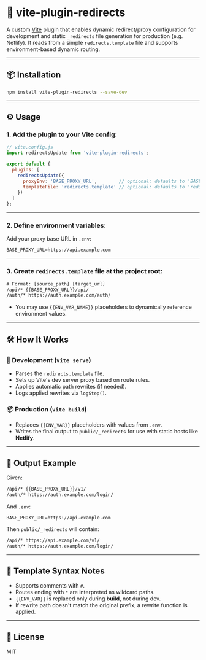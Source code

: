 # 🔁 vite-plugin-redirects

A custom [Vite](https://vitejs.dev) plugin that enables dynamic redirect/proxy configuration for development and static `_redirects` file generation for production (e.g. Netlify). It reads from a simple `redirects.template` file and supports environment-based dynamic routing.

---

## 📦 Installation

```bash
npm install vite-plugin-redirects --save-dev
```

---

## ⚙️ Usage

### 1. **Add the plugin to your Vite config:**

```js
// vite.config.js
import redirectsUpdate from 'vite-plugin-redirects';

export default {
  plugins: [
    redirectsUpdate({
      proxyEnv: 'BASE_PROXY_URL',        // optional: defaults to 'BASE_PROXY_URL'
      templateFile: 'redirects.template' // optional: defaults to 'redirects.template'
    })
  ]
};
```

---

### 2. **Define environment variables:**

Add your proxy base URL in `.env`:

```env
BASE_PROXY_URL=https://api.example.com
```

---

### 3. **Create `redirects.template` file at the project root:**

```txt
# Format: [source_path] [target_url]
/api/* {{BASE_PROXY_URL}}/api/
/auth/* https://auth.example.com/auth/
```

* You may use `{{ENV_VAR_NAME}}` placeholders to dynamically reference environment values.

---

## 🛠 How It Works

### 🧪 Development (`vite serve`)

* Parses the `redirects.template` file.
* Sets up Vite's dev server proxy based on route rules.
* Applies automatic path rewrites (if needed).
* Logs applied rewrites via `logStep()`.

### 📦 Production (`vite build`)

* Replaces `{{ENV_VAR}}` placeholders with values from `.env`.
* Writes the final output to `public/_redirects` for use with static hosts like **Netlify**.

---

## 📁 Output Example

Given:

```txt
/api/* {{BASE_PROXY_URL}}/v1/
/auth/* https://auth.example.com/login/
```

And `.env`:

```env
BASE_PROXY_URL=https://api.example.com
```

Then `public/_redirects` will contain:

```txt
/api/* https://api.example.com/v1/
/auth/* https://auth.example.com/login/
```

---

## 🧩 Template Syntax Notes

* Supports comments with `#`.
* Routes ending with `*` are interpreted as wildcard paths.
* `{{ENV_VAR}}` is replaced only during **build**, not during dev.
* If rewrite path doesn't match the original prefix, a rewrite function is applied.

---

## 📜 License

MIT
